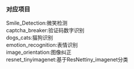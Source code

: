 <h3>对应项目</h3>  
Smile_Detection:微笑检测<br/> 
captcha_breaker:验证码数字识别<br/> 
dogs_cats:猫狗识别<br/>   
emotion_recognition:表情识别<br/>   
image_orientation:图像纠正<br/>   
resnet_tinyimagenet:基于ResNettiny_imagenet分类<br/> 
